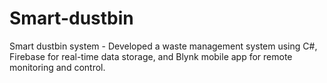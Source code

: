 # Smart-dustbin
Smart dustbin system -  Developed a waste management system using C#, Firebase for real-time data storage, and Blynk mobile app for remote monitoring and control.
